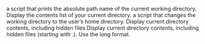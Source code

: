 a script that prints the absolute path name of the current working directory.
Display the contents list of your current directory.
a script that changes the working directory to the user’s home directory.
Display current directory contents, including hidden files Display current directory contents, including hidden files (starting with .). Use the long format.